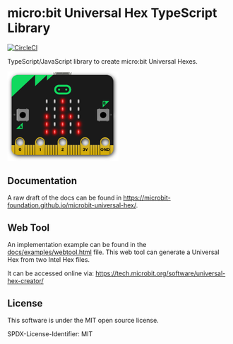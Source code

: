 # micro:bit Universal Hex TypeScript Library

[![CircleCI](https://circleci.com/gh/microbit-foundation/microbit-universal-hex.svg?style=svg)](https://circleci.com/gh/microbit-foundation/microbit-universal-hex)

TypeScript/JavaScript library to create micro:bit Universal Hexes.

<img width="50%" alt="microbit-universal-hex logo" src="docs/img/microbit-uh-logo.png">

## Documentation

A raw draft of the docs can be found in
https://microbit-foundation.github.io/microbit-universal-hex/.

## Web Tool

An implementation example can be found in the
[docs/examples/webtool.html](docs/examples/webtool.html) file. This web tool can
generate a Universal Hex from two Intel Hex files.

It can be accessed online via:
https://tech.microbit.org/software/universal-hex-creator/

## License

This software is under the MIT open source license.

SPDX-License-Identifier: MIT
